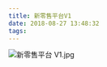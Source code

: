 ```yaml
---
title: 新零售平台V1
date: 2018-08-27 13:48:32
tags: 
---
```

<!--  more  -->
![新零售平台 V1.jpg](https://upload-images.jianshu.io/upload_images/5363507-b320bdfdbb01fbd3.jpg?imageMogr2/auto-orient/strip%7CimageView2/2/w/1240)